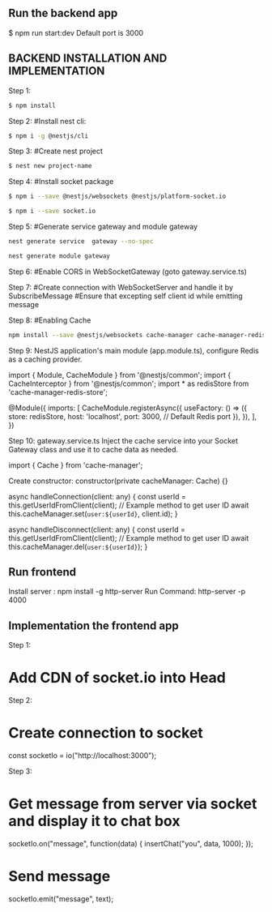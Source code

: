 

## Run the backend app
$ npm run start:dev
Default port is 3000

## BACKEND INSTALLATION AND IMPLEMENTATION

Step 1:

```bash
$ npm install
```

Step 2:
#Install nest cli:
```bash
$ npm i -g @nestjs/cli
```

Step 3:
#Create nest project
```bash
$ nest new project-name
```

Step 4:
#Install socket package
```bash
$ npm i --save @nestjs/websockets @nestjs/platform-socket.io
```
```bash
$ npm i --save socket.io
```

Step 5:
#Generate service gateway and module gateway
```bash
nest generate service  gateway --no-spec
```

```bash
nest generate module gateway
```

Step 6:
#Enable CORS in WebSocketGateway (goto gateway.service.ts)

Step 7:
#Create connection with WebSocketServer and handle it by SubscribeMessage 
#Ensure that excepting self client id while emitting message

Step 8:
#Enabling Cache
```bash
npm install --save @nestjs/websockets cache-manager cache-manager-redis-store
```

Step 9:
NestJS application's main module (app.module.ts), configure Redis as a caching provider.

import { Module, CacheModule } from '@nestjs/common';
import { CacheInterceptor } from '@nestjs/common';
import * as redisStore from 'cache-manager-redis-store';

@Module({
  imports: [
    CacheModule.registerAsync({
      useFactory: () => ({
        store: redisStore,
        host: 'localhost',
        port: 3000, // Default Redis port
      }),
    }),
  ],
})

Step 10: gateway.service.ts
Inject the cache service into your Socket Gateway class and use it to cache data as needed.

import { Cache } from 'cache-manager';

Create constructor:
constructor(private cacheManager: Cache) {}

 async handleConnection(client: any) {
    const userId = this.getUserIdFromClient(client); // Example method to get user ID
    await this.cacheManager.set(`user:${userId}`, client.id);
  }

  async handleDisconnect(client: any) {
    const userId = this.getUserIdFromClient(client); // Example method to get user ID
    await this.cacheManager.del(`user:${userId}`);
  }


## Run frontend

Install server : npm install -g http-server
Run Command: http-server -p 4000


## Implementation the frontend app

Step 1:
# Add CDN of socket.io into Head

Step 2:
# Create connection to socket
const socketIo = io("http://localhost:3000");

Step 3:
# Get message from server via socket and display it to chat box
socketIo.on("message", function(data) {
    insertChat("you", data, 1000);
});

# Send message 
socketIo.emit("message", text);


